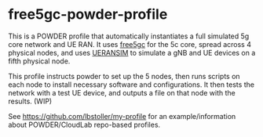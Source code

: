 # free5gc-powder-profile

This is a POWDER profile that automatically instantiates a full simulated 5g core network and UE RAN. It uses [free5gc](https://github.com/free5gc/free5gc) for the 5c core, spread across 4 physical nodes, and uses [UERANSIM](https://github.com/aligungr/UERANSIM) to simulate a gNB and UE devices on a fifth physical node.

This profile instructs powder to set up the 5 nodes, then runs scripts on each node to install necessary software and configurations. It then tests the network with a test UE device, and outputs a file on that node with the results. (WIP)

See https://github.com/lbstoller/my-profile for an example/information about POWDER/CloudLab repo-based profiles.
